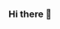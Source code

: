 ### Hi there 👋

<!--
**InsaneNitish/InsaneNitish** is a ✨ _special_ ✨ repository because its `README.md` (this file) appears on your GitHub profile.

Here are some ideas to get you started:

- 🔭 I’m currently working on OOP with Python and Front-end development 
- 🌱 I’m currently learning Python and JavaScript 
- 👯 I’m looking to collaborate on ...
- 🤔 I’m looking for help with Front-end development 
- 💬 Ask me about ... Coding 
- 📫 How to reach me: ... nitishtthakur786@gmail.com
- 😄 Pronouns: ... Surely He
- ⚡ Fun fact: ...I am beginner and B.Sc CS Student 
-->
